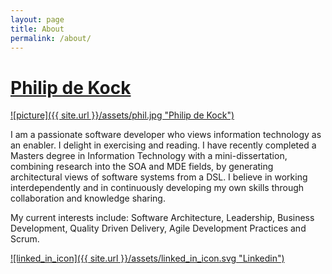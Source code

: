```yaml
---
layout: page
title: About
permalink: /about/
---
```

# [Philip de Kock](https://za.linkedin.com/pub/philip-de-kock/3/686/5b9)

[![picture]({{ site.url }}/assets/phil.jpg "Philip de Kock")](https://za.linkedin.com/pub/philip-de-kock/3/686/5b9)

I am a passionate software developer who views information technology as an enabler. I delight in exercising and reading. I have recently completed a Masters degree in Information Technology with a mini-dissertation, combining research into the SOA and MDE fields, by generating architectural views of software systems from a DSL. I believe in working interdependently and in continuously developing my own skills through collaboration and knowledge sharing.

My current interests include: Software Architecture, Leadership, Business Development, Quality Driven Delivery, Agile Development Practices and Scrum.

[![linked_in_icon]({{ site.url }}/assets/linked_in_icon.svg "Linkedin")](https://za.linkedin.com/pub/philip-de-kock/3/686/5b9) 